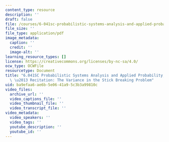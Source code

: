 ```yaml
---
content_type: resource
description: ''
draft: false
file: /courses/6-041sc-probabilistic-systems-analysis-and-applied-probability-fall-2013/ba9efaa6ae6b5e0641a95c3b3a99810c_MIT6_041SCF13_The_Variance_in_the_Stick_Breaking_Problem_300k.pdf
file_size: ''
file_type: application/pdf
image_metadata:
  caption: ''
  credit: ''
  image-alt: ''
learning_resource_types: []
license: https://creativecommons.org/licenses/by-nc-sa/4.0/
ocw_type: OCWFile
resourcetype: Document
title: "6.041SC Probabilistic Systems Analysis and Applied Probability, Fall 2013Transcript\
  \ \u2013 Recitation: The Variance in the Stick Breaking Problem"
uid: ba9efaa6-ae6b-5e06-41a9-5c3b3a99810c
video_files:
  archive_url: ''
  video_captions_file: ''
  video_thumbnail_file: ''
  video_transcript_file: ''
video_metadata:
  video_speakers: ''
  video_tags: ''
  youtube_description: ''
  youtube_id: ''
---
```

